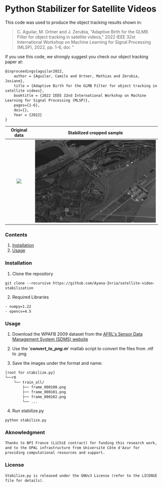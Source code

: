 # Python Stabilizer for Satellite Videos

This code was used to produce the object tracking results shown in:

> C. Aguilar, M. Ortner and J. Zerubia, "Adaptive Birth for the GLMB Filter for object tracking in satellite videos," 2022 IEEE 32st International Workshop on Machine Learning for Signal Processing (MLSP), 2022, pp. 1-6, doi: "

If you use this code, we strongly suggest you check our object tracking paper at:

    @inproceedings{aguilar2022,
        author = {Aguilar, Camilo and Ortner, Mathias and Zerubia, Josiane},
        title = {Adaptive Birth for the GLMB Filter for object tracking in satellite videos},
        booktitle = {2022 IEEE 32nd International Workshop on Machine Learning for Signal Processing (MLSP)},
        pages={1-6},
        doi={},
        Year = {2022}
    }

  |Original data | Stabilized cropped sample |
  |:--:| :--:|
  | <img src="animation.gif"> | <img src="smaller.gif">|

### Contents
1. [Installation](#installation)
2. [Usage](#usage)

### Installation

1. Clone the repository
  ```Shell
  git clone --recursive https://github.com/Ayana-Inria/satellite-video-stabilization
  ```

2. Required Libraries

```Shell
- numpy=1.22
- opencv=4.5
```

### Usage

1. Download the WPAFB 2009 dataset from the [AFRL's Sensor Data Management System (SDMS) website](https://www.sdms.afrl.af.mil/index.php?collection=wpafb2009)

2. Use the '***convert_to_png.m***' matlab script to convert the files from .ntf to .png

3. Save the images under the format and name:

```
[root for stabilize.py]
└──r0
    └── train_all/
        ├── frame_000100.png
        ├── frame_000101.png
        ├── frame_000102.png
        └── ...
```

4. Run stabilize.py
```
python stabilize.py
```


### Aknowledgment
    Thanks to BPI France (LiChiE contract) for funding this research work, and to the OPAL infrastructure from Université Côte d'Azur for providing computational resources and support.

### License
    Stabilize.py is released under the GNUv3 License (refer to the LICENSE file for details).

